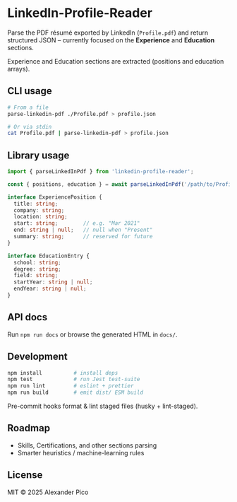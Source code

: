 # LinkedIn-Profile-Reader

Parse the PDF résumé exported by LinkedIn (`Profile.pdf`) and return structured JSON – currently focused on the **Experience** and **Education** sections.

Experience and Education sections are extracted (positions and education arrays).

## CLI usage

```sh
# From a file
parse-linkedin-pdf ./Profile.pdf > profile.json

# Or via stdin
cat Profile.pdf | parse-linkedin-pdf > profile.json
```

## Library usage

```ts
import { parseLinkedInPdf } from 'linkedin-profile-reader';

const { positions, education } = await parseLinkedInPdf('/path/to/Profile.pdf');
```

```ts
interface ExperiencePosition {
  title: string;
  company: string;
  location: string;
  start: string;        // e.g. "Mar 2021"
  end: string | null;   // null when "Present"
  summary: string;      // reserved for future
}

interface EducationEntry {
  school: string;
  degree: string;
  field: string;
  startYear: string | null;
  endYear: string | null;
}
```

## API docs
Run `npm run docs` or browse the generated HTML in `docs/`.

## Development

```sh
npm install          # install deps
npm test             # run Jest test-suite
npm run lint         # eslint + prettier
npm run build        # emit dist/ ESM build
```

Pre-commit hooks format & lint staged files (husky + lint-staged).

## Roadmap
* Skills, Certifications, and other sections parsing
* Smarter heuristics / machine-learning rules

## License

MIT © 2025 Alexander Pico
